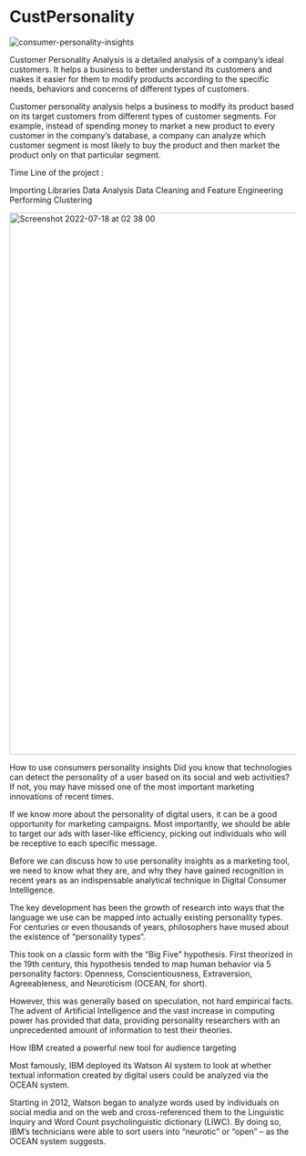# CustPersonality
![consumer-personality-insights](https://user-images.githubusercontent.com/100385953/179431457-8656b93c-8aa5-43e3-947f-379e78ff8979.jpg)


Customer Personality Analysis is a detailed analysis of a company’s ideal customers. It helps a business to better understand its customers and makes it easier for them to modify products according to the specific needs, behaviors and concerns of different types of customers.

Customer personality analysis helps a business to modify its product based on its target customers from different types of customer segments. For example, instead of spending money to market a new product to every customer in the company’s database, a company can analyze which customer segment is most likely to buy the product and then market the product only on that particular segment.

Time Line of the project :

Importing Libraries
Data Analysis
Data Cleaning and Feature Engineering
Performing Clustering

<img width="951" alt="Screenshot 2022-07-18 at 02 38 00" src="https://user-images.githubusercontent.com/100385953/179431490-28cca623-99f2-4265-a39a-67e5306c3867.png">

How to use consumers personality insights
Did you know that technologies can detect the personality of a user based on its social and web activities? If not, you may have missed one of the most important marketing innovations of recent times.

If we know more about the personality of digital users, it can be a good opportunity for marketing campaigns. Most importantly, we should be able to target our ads with laser-like efficiency, picking out individuals who will be receptive to each specific message.

Before we can discuss how to use personality insights as a marketing tool, we need to know what they are, and why they have gained recognition in recent years as an indispensable analytical technique in Digital Consumer Intelligence.

The key development has been the growth of research into ways that the language we use can be mapped into actually existing personality types. For centuries or even thousands of years, philosophers have mused about the existence of “personality types“.

This took on a classic form with the “Big Five” hypothesis. First theorized in the 19th century, this hypothesis tended to map human behavior via 5 personality factors: Openness, Conscientiousness, Extraversion, Agreeableness, and Neuroticism (OCEAN, for short).

However, this was generally based on speculation, not hard empirical facts. The advent of Artificial Intelligence and the vast increase in computing power has provided that data, providing personality researchers with an unprecedented amount of information to test their theories.

How IBM created a powerful new tool for audience targeting

Most famously, IBM deployed its Watson AI system to look at whether textual information created by digital users could be analyzed via the OCEAN system.

Starting in 2012, Watson began to analyze words used by individuals on social media and on the web and cross-referenced them to the Linguistic Inquiry and Word Count psycholinguistic dictionary (LIWC). By doing so, IBM’s technicians were able to sort users into “neurotic” or “open” – as the OCEAN system suggests.

